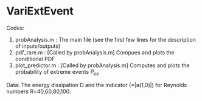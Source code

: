 # VariExtEvent
Codes:
1. probAnalysis.m : The main file (see the first few lines for the description of inputs/outputs)
2. pdf_rare.m : [Called by probAnalysis.m] Compues and plots the conditional PDF
3. plot_predictor.m : [Called by probAnalysis.m] Computes and plots the probability of extreme events $P_{ee}$

Data: 
The energy dissipation D and the indicator (=|a(1,0)|) for Reynolds numbers R=40,60,80,100.
